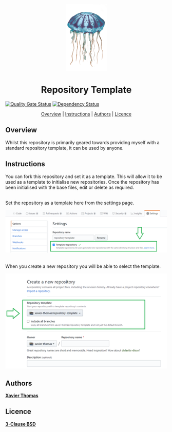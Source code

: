 <p align="center">
	<img alt="Repository Template" title="Repository Template" src="./assets/logo.png" width="128">
</p>

<h1 align="center">Repository Template</h1>

[![Quality Gate Status](https://sonarcloud.io/api/project_badges/measure?project=xavier-thomas_repository-template&metric=alert_status)](https://sonarcloud.io/dashboard?id=xavier-thomas_repository-template)
[![Dependency Status](https://david-dm.org/xavier-thomas/repository-template.svg)](https://david-dm.org/xavier-thomas/repository-template)


<p align="center">
    <a href="#overview">Overview</a> |
	<a href="#instructions">Instructions</a> |
  	<a href="#authors">Authors</a> |
  	<a href="#licence">Licence</a>
</p>

## Overview

Whilst this repository is primarily geared towards providing myself with a standard repository template, it can be used by anyone.


## Instructions

You can fork this repository and set it as a template.
This will allow it to be used as a template to initialise new repositories.
Once the repository has been initialised with the base files, edit or delete as required.

</br>
Set the repository as a template here from the settings page.

<p align="left">
	<img alt="Change in Settings" title="Change in Settings" src="./assets/instructions1.png" width="720">
</p>

</br>
When you create a new repository you will be able to select the template.

<p align="left">
	<img alt="Create Repo from Template" title="Create Repo from Template" src="./assets/instructions2.png" width="720">
</p>


## Authors
**[Xavier Thomas](https://github.com/xavier-thomas)**

## Licence
**[3-Clause BSD](./LICENCE)**
